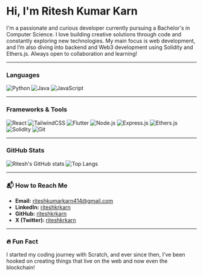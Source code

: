 # Hi, I'm Ritesh Kumar Karn

I'm a passionate and curious developer currently pursuing a Bachelor's in Computer Science. I love building creative solutions through code and constantly exploring new technologies. My main focus is web development, and I’m also diving into backend and Web3 development using Solidity and Ethers.js. Always open to collaboration and learning!

---

### Languages
![Python](https://img.shields.io/badge/Python-3776AB?style=for-the-badge&logo=python&logoColor=white)
![Java](https://img.shields.io/badge/Java-ED8B00?style=for-the-badge&logo=java&logoColor=white)
![JavaScript](https://img.shields.io/badge/JavaScript-F7DF1E?style=for-the-badge&logo=javascript&logoColor=black)

---

### Frameworks & Tools
![React](https://img.shields.io/badge/React-20232A?style=for-the-badge&logo=react)
![TailwindCSS](https://img.shields.io/badge/TailwindCSS-38B2AC?style=for-the-badge&logo=tailwind-css&logoColor=white)
![Flutter](https://img.shields.io/badge/Flutter-02569B?style=for-the-badge&logo=flutter&logoColor=white)
![Node.js](https://img.shields.io/badge/Node.js-43853D?style=for-the-badge&logo=node-dot-js&logoColor=white)
![Express.js](https://img.shields.io/badge/Express.js-000000?style=for-the-badge&logo=express&logoColor=white)
![Ethers.js](https://img.shields.io/badge/Ethers.js-764ABC?style=for-the-badge&logo=ethereum&logoColor=white)
![Solidity](https://img.shields.io/badge/Solidity-363636?style=for-the-badge&logo=solidity&logoColor=white)
![Git](https://img.shields.io/badge/Git-F05032?style=for-the-badge&logo=git&logoColor=white)

---

### GitHub Stats
![Ritesh's GitHub stats](https://github-readme-stats.vercel.app/api?username=riteshkrkarn&show_icons=true&theme=radical)
![Top Langs](https://github-readme-stats.vercel.app/api/top-langs/?username=riteshkrkarn&layout=compact&theme=radical)

---

### 📬 How to Reach Me

- **Email:** riteshkumarkarn414@gmail.com  
- **LinkedIn:** [riteshkrkarn](https://www.linkedin.com/in/riteshkrkarn)  
- **GitHub:** [riteshkrkarn](https://github.com/riteshkrkarn)  
- **X (Twitter):** [riteshkrkarn](https://x.com/riteshkrkarn)

---

### 🔥 Fun Fact

I started my coding journey with Scratch, and ever since then, I’ve been hooked on creating things that live on the web and now even the blockchain!
